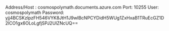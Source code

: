 ﻿Address/Host : cosmospolymath.documents.azure.com
Port: 10255
User: cosmospolymath
Password: yjj4BCSKzlpzFH546VYK8JtH1J9wIBcNPCYDidH5WUg1ZxHxaB1TRuEcGZ1D2lCO1gx6OLoLgfjSPJ2UIZNcUQ==


